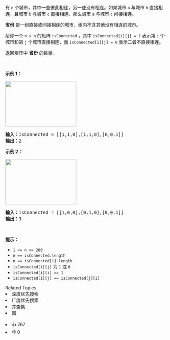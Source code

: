<div class="original__bRMd">
<div>
<p>有 <code>n</code> 个城市，其中一些彼此相连，另一些没有相连。如果城市 <code>a</code> 与城市 <code>b</code> 直接相连，且城市 <code>b</code> 与城市 <code>c</code> 直接相连，那么城市 <code>a</code> 与城市 <code>c</code> 间接相连。</p>

<p><strong>省份</strong> 是一组直接或间接相连的城市，组内不含其他没有相连的城市。</p>

<p>给你一个 <code>n x n</code> 的矩阵 <code>isConnected</code> ，其中 <code>isConnected[i][j] = 1</code> 表示第 <code>i</code> 个城市和第 <code>j</code> 个城市直接相连，而 <code>isConnected[i][j] = 0</code> 表示二者不直接相连。</p>

<p>返回矩阵中 <strong>省份</strong> 的数量。</p>

<p> </p>

<p><strong>示例 1：</strong></p>
<img alt="" src="https://assets.leetcode.com/uploads/2020/12/24/graph1.jpg" style="width: 222px; height: 142px;" />
<pre>
<strong>输入：</strong>isConnected = [[1,1,0],[1,1,0],[0,0,1]]
<strong>输出：</strong>2
</pre>

<p><strong>示例 2：</strong></p>
<img alt="" src="https://assets.leetcode.com/uploads/2020/12/24/graph2.jpg" style="width: 222px; height: 142px;" />
<pre>
<strong>输入：</strong>isConnected = [[1,0,0],[0,1,0],[0,0,1]]
<strong>输出：</strong>3
</pre>

<p> </p>

<p><strong>提示：</strong></p>

<ul>
	<li><code>1 <= n <= 200</code></li>
	<li><code>n == isConnected.length</code></li>
	<li><code>n == isConnected[i].length</code></li>
	<li><code>isConnected[i][j]</code> 为 <code>1</code> 或 <code>0</code></li>
	<li><code>isConnected[i][i] == 1</code></li>
	<li><code>isConnected[i][j] == isConnected[j][i]</code></li>
</ul>
</div>
</div>
<div><div>Related Topics</div><div><li>深度优先搜索</li><li>广度优先搜索</li><li>并查集</li><li>图</li></div></div><br><div><li>👍 767</li><li>👎 0</li></div>